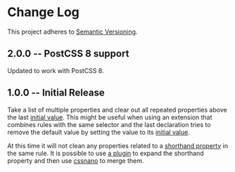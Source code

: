 # Change Log
This project adheres to [Semantic Versioning](http://semver.org/).

## 2.0.0 -- PostCSS 8 support

Updated to work with PostCSS 8.

## 1.0.0 -- Initial Release

Take a list of multiple properties and clear out all repeated properties above the last [initial value](https://developer.mozilla.org/en-US/docs/Web/CSS/initial_value). This might be useful when using an extension that combines rules with the same selector and the last declaration tries to remove the default value by setting the value to its [initial value](https://developer.mozilla.org/en-US/docs/Web/CSS/initial_value).

At this time it will not clean any properties related to a [shorthand property](https://developer.mozilla.org/en-US/docs/Web/CSS/Shorthand_properties) in the same rule. It is possible to use [a plugin](https://www.npmjs.com/package/postcss-shorthand-expand) to expand the shorthand property and then use [cssnano](https://cssnano.co/optimisations/mergelonghand) to merge them.
